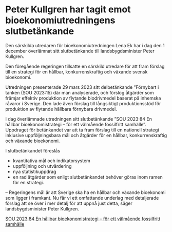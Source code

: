 # Peter Kullgren har tagit emot bioekonomiutredningens slutbetänkande

Den särskilda utredaren för bioekonomiutredningen Lena Ek har i dag den 1 december överlämnat sitt slutbetänkande till landsbygdsminister Peter Kullgren.

Den föregående regeringen tillsatte en särskild utredare för att fram förslag till en strategi för en hållbar, konkurrenskraftig och växande svensk bioekonomi.

Utredningen presenterade 29 mars 2023 sitt delbetänkande ”Förnybart i tanken (SOU 2023:15) där man analyserade, och förslog åtgärder som främjar effektiv produktion av flytande biodrivmedel baserat på inhemska råvaror i Sverige. Den lade även förslag till långsiktigt produktionsstöd för produktion av flytande hållbara förnybara drivmedel.

I dag överlämnade utredningen sitt slutbetänkande ”SOU 2023:84 En hållbar bioekonomistrategi – för ett välmående fossilfritt samhälle”. Uppdraget för betänkandet var att ta fram förslag till en nationell strategi inklusive uppföljningsbara mål och åtgärder för en hållbar, konkurrenskraftig och växande bioekonomi.

I slutbetänkandet föreslås

* kvantitativa mål och indikatorsystem
* uppföljning och utvärdering
* nya statistikuppdrag
* en rad åtgärder som enligt slutbetänkandet behöver göras inom ramen för en strategi.

– Regeringens mål är att Sverige ska ha en hållbar och växande bioekonomi som ligger i framkant. Nu får vi ett omfattande underlag med detaljerade förslag att se över i mer detalj för att uppnå just detta, säger landsbygdsminister Peter Kullgren.

[SOU 2023:84 En hållbar bioekonomistrategi – för ett välmående fossilfritt samhälle](/rattsliga-dokument/statens-offentliga-utredningar/2023/12/sou-202384/ "SOU 2023:84 En hållbar bioekonomistrategi – för ett välmående fossilfritt samhälle")
